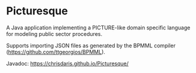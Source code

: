 # Picturesque
A Java application implementing a PICTURE-like domain specific language for modeling public sector procedures.

Supports importing JSON files as generated by the BPMML compiler (https://github.com/ttgeorgios/BPMML).

Javadoc: https://chrisdaris.github.io/Picturesque/
